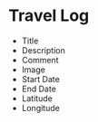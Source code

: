 # Travel Log

- Title
- Description
- Comment
- Image
- Start Date
- End Date
- Latitude
- Longitude
